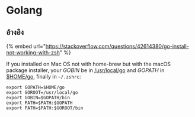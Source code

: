 # Golang

## อ้างอิง

{% embed url="https://stackoverflow.com/questions/42614380/go-install-not-working-with-zsh" %}





If you installed on Mac OS not with home-brew but with the macOS package installer, your _GOBIN_ be in [/usr/local/go](https://golang.org/doc/install) and _GOPATH_ in [$HOME/go](https://github.com/golang/go/wiki/SettingGOPATH), finally in `~/.zshrc`:

```text
export GOPATH=$HOME/go
export GOROOT=/usr/local/go
export GOBIN=$GOPATH/bin
export PATH=$PATH:$GOPATH
export PATH=$PATH:$GOROOT/bin
```

